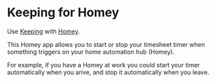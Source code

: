 # Keeping for Homey

Use [Keeping](https://homey.aap) with [Homey](https://homey.app).

This Homey app allows you to start or stop your timesheet timer when something triggers on your home automation hub (Homey).

For example, if you have a Homey at work you could start your timer automatically when you arive, and stop it automatically when you leave.